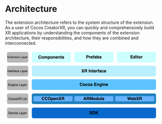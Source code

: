 # Architecture

The extension architecture refers to the system structure of the extension. As a user of Cocos CreatorXR, you can quickly and comprehensively build XR applications by understanding the components of the extension architecture, their responsibilities, and how they are combined and interconnected.

![index/xr-framework.png](index/xr-framework.png)
